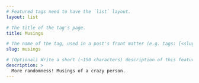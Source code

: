 ```yaml
---
# Featured tags need to have the `list` layout.
layout: list

# The title of the tag's page.
title: Musings

# The name of the tag, used in a post's front matter (e.g. tags: [<slug>]).
slug: musings

# (Optional) Write a short (~150 characters) description of this featured tag.
description: >
  More randomness! Musings of a crazy person.
---
```

